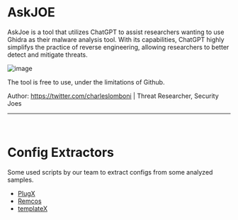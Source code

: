 # AskJOE

AskJoe is a tool that utilizes ChatGPT to assist researchers wanting to use Ghidra as their malware analysis tool.
With its capabilities, ChatGPT highly simplifys the practice of reverse engineering, allowing researchers to better detect and mitigate threats.

![image](https://user-images.githubusercontent.com/5854549/209468895-c4993073-1cd3-4de4-bacd-1ac888721447.png)

The tool is free to use, under the limitations of Github.

Author: https://twitter.com/charleslomboni | Threat Researcher, Security Joes

------------------------
</br>

# Config Extractors

Some used scripts by our team to extract configs from some analyzed samples.

- [PlugX](ConfigExtractors/plug_x_analyzer.py)
- [Remcos](ConfigExtractors/remcos_config_extractor.py)
- [templateX](ConfigExtractors/decrypt_templateX.py)
